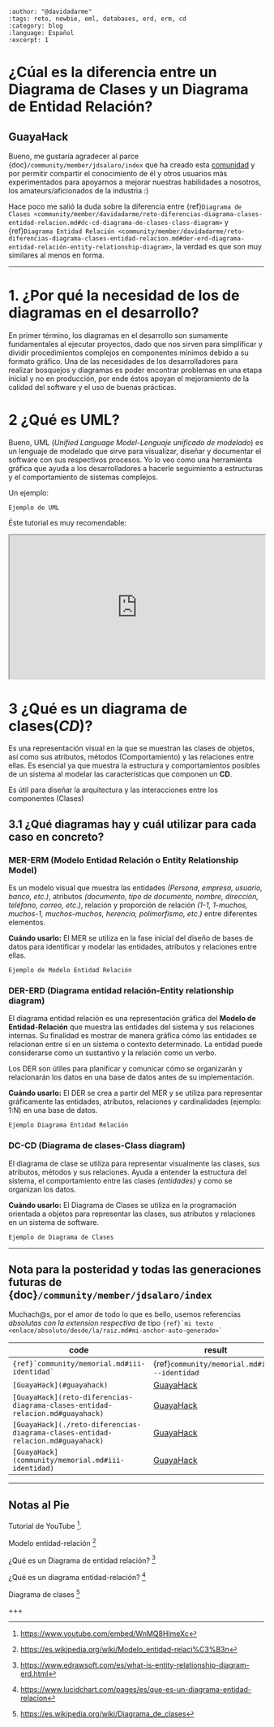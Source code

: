 ```{post} 2023-08-21
:author: "@davidadarme"
:tags: reto, newbie, eml, databases, erd, erm, cd
:category: blog
:language: Español
:excerpt: 1
``` 

# ¿Cúal es la diferencia entre un Diagrama de Clases y un Diagrama de Entidad Relación?

## GuayaHack

Bueno, me gustaría agradecer al parce {doc}`/community/member/jdsalaro/index` que ha creado esta [comunidad](https://guayahack.co) y por permitir compartir el conocimiento de él y otros usuarios más experimentados para apoyarnos a mejorar nuestras habilidades a nosotros, los amateurs/aficionados de la industria :)

Hace poco me salió la duda sobre la diferencia entre {ref}`Diagrama de Clases <community/member/davidadarme/reto-diferencias-diagrama-clases-entidad-relacion.md#dc-cd-diagrama-de-clases-class-diagram>` y {ref}`Diagrama Entidad Relación <community/member/davidadarme/reto-diferencias-diagrama-clases-entidad-relacion.md#der-erd-diagrama-entidad-relación-entity-relationship-diagram>`, la verdad es que son muy similares al menos en forma.

---

# 1. ¿Por qué la necesidad de los de diagramas en el desarrollo?

En primer término, los diagramas en el desarrollo son sumamente fundamentales al ejecutar proyectos, dado que nos sirven para simplificar y dividir procedimientos complejos en componentes mínimos debido a su formato gráfico. Una de las necesidades de los desarrolladores para realizar bosquejos y diagramas es poder encontrar problemas en una etapa inicial y no en producción, por ende éstos apoyan el mejoramiento de la calidad del software y el uso de buenas prácticas.

# 2 ¿Qué es UML?

Bueno, UML (_Unified Language Model-Lenguaje unificado de modelado_) es un lenguaje de modelado que sirve para visualizar, diseñar y documentar el software con sus respectivos procesos. Yo lo veo como una herramienta gráfica que ayuda a los desarrolladores a hacerle seguimiento a estructuras y el comportamiento de sistemas complejos.

Un ejemplo: 

```{figure} reto-diferencias-diagrama-clases-entidad-relacion.md-data/uml.png
Ejemplo de UML
```

Éste tutorial es muy recomendable:

<iframe style="aspect-ratio: 16 / 9; width: 100%" src="https://www.youtube.com/embed/WnMQ8HlmeXc">
</iframe>

# 3 ¿Qué es un diagrama de clases(_CD_)?

Es una representación visual en la que se muestran las clases de objetos, así como sus atributos, métodos (Comportamiento) y las relaciones entre ellas. Es esencial ya que muestra la estructura y comportamientos posibles de un sistema al modelar las características que componen un **CD**.

Es útil para diseñar la arquitectura y las interacciones entre los componentes (Clases)

## 3.1 ¿Qué diagramas hay y cuál utilizar para cada caso en concreto?

### MER-ERM (Modelo Entidad Relación o Entity Relationship Model)

Es un modelo visual que muestra las entidades _(Persona, empresa, usuario, banco, etc.)_, atributos _(documento, tipo de documento, nombre, dirección, teléfono, correo, etc.)_, relación y proporción de relación _(1-1, 1-muchos, muchos-1, muchos-muchos, herencia, polimorfismo, etc.)_ entre diferentes elementos.

**Cuándo usarlo:** El MER se utiliza en la fase inicial del diseño de bases de datos para identificar y modelar las entidades, atributos y relaciones entre ellas.

```{figure} reto-diferencias-diagrama-clases-entidad-relacion.md-data/uml-example.png
Ejemplo de Modelo Entidad Relación

```
### DER-ERD (Diagrama entidad relación-Entity relationship diagram)

El diagrama entidad relación es una representación gráfica del **Modelo de Entidad-Relación** que muestra  las entidades del sistema y sus relaciones internas. Su finalidad es mostrar de manera gráfica cómo las entidades se relacionan entre sí en un sistema o contexto determinado. La entidad puede considerarse como un sustantivo y la relación como un verbo.

Los DER son útiles para planificar y comunicar cómo se organizarán y relacionarán los datos en una base de datos antes de su implementación.

**Cuándo usarlo:** El DER se crea a partir del MER y se utiliza para representar gráficamente las entidades, atributos, relaciones y cardinalidades (ejemplo: 1:N) en una base de datos.

```{figure} reto-diferencias-diagrama-clases-entidad-relacion.md-data/der.jpg
Ejemplo Diagrama Entidad Relación
```

### DC-CD (Diagrama de clases-Class diagram)

El diagrama de clase se utiliza para representar visualmente las clases, sus atributos, métodos y sus relaciones. Ayuda a entender la estructura del sistema, el comportamiento entre las clases _(entidades)_  y como se organizan los datos.

**Cuándo usarlo:** El Diagrama de Clases se utiliza en la programación orientada a objetos para representar las clases, sus atributos y relaciones en un sistema de software.

```{figure} reto-diferencias-diagrama-clases-entidad-relacion.md-data/diagrama-de-clases.png
Ejemplo de Diagrama de Clases
```
---


## Nota para la posteridad y todas las generaciones futuras de {doc}`/community/member/jdsalaro/index`

Muchach@s, por el amor de todo lo que es bello, usemos referencias _absolutas con la extension respectiva_ de tipo ``{ref}`mi texto <enlace/absoluto/desde/la/raiz.md#mi-anchor-auto-generado>` ``

|code|result|
|----|------|
|``{ref}`community/memorial.md#iii-identidad` ``|{ref}`community/memorial.md#iii---identidad`|
|`[GuayaHack](#guayahack)`|[GuayaHack](#guayahack)|
|`[GuayaHack](reto-diferencias-diagrama-clases-entidad-relacion.md#guayahack)`|[GuayaHack](reto-diferencias-diagrama-clases-entidad-relacion.md#guayahack)|
|`[GuayaHack](./reto-diferencias-diagrama-clases-entidad-relacion.md#guayahack)`|[GuayaHack](./reto-diferencias-diagrama-clases-entidad-relacion.md#guayahack)|
|`[GuayaHack](community/memorial.md#iii-identidad)`|[GuayaHack](community/memorial.md#iii---identidad)|


---


## Notas al Pie

Tutorial de YouTube [^UMLCOURSE].
[^UMLCOURSE]: https://www.youtube.com/embed/WnMQ8HlmeXc

Modelo entidad-relación [^WIKIMER]
[^WIKIMER]: https://es.wikipedia.org/wiki/Modelo_entidad-relaci%C3%B3n

¿Qué es un Diagrama de entidad relación? [^EDRAW]
[^EDRAW]: https://www.edrawsoft.com/es/what-is-entity-relationship-diagram-erd.html

¿Qué es un diagrama entidad-relación? [^Lucidchart]
[^Lucidchart]: https://www.lucidchart.com/pages/es/que-es-un-diagrama-entidad-relacion

Diagrama de clases [^WIKIDC]
[^WIKIDC]: https://es.wikipedia.org/wiki/Diagrama_de_clases

+++

